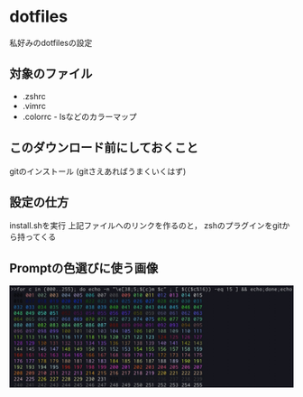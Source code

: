 # dotfiles

私好みのdotfilesの設定

## 対象のファイル
- .zshrc
- .vimrc
- .colorrc - lsなどのカラーマップ

## このダウンロード前にしておくこと
gitのインストール (gitさえあればうまくいくはず)

## 設定の仕方
install.shを実行
上記ファイルへのリンクを作るのと，
zshのプラグインをgitから持ってくる

## Promptの色選びに使う画像
![PromptColor](https://github.com/takakiba/dotfiles/blob/main/color_sample.png)
